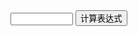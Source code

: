 <input type="text" style="height:20px;width:100px;" id="ba" />
<button onclick=sun()>计算表达式</button>
<script>
  let da="";
  function sun(){
  da=eval($(#ba).val())
  alert(da)}
  a=document.getElementById('ba')
  a.value=da
</script>
